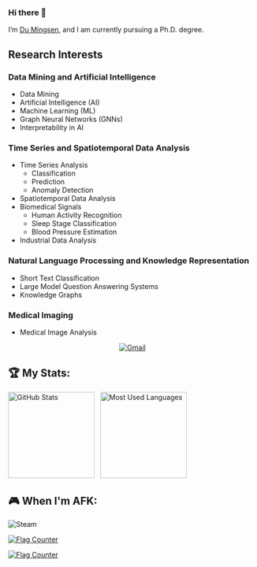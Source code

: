 ### Hi there 👋

 I’m [Du Mingsen](https://dumingsen.github.io/), and I am currently pursuing a Ph.D. degree. 
## Research Interests

### Data Mining and Artificial Intelligence
- Data Mining
- Artificial Intelligence (AI)
- Machine Learning (ML)
- Graph Neural Networks (GNNs)
- Interpretability in AI

### Time Series and Spatiotemporal Data Analysis
- Time Series Analysis
  - Classification
  - Prediction
  - Anomaly Detection
- Spatiotemporal Data Analysis
- Biomedical Signals
  - Human Activity Recognition
  - Sleep Stage Classification
  - Blood Pressure Estimation
- Industrial Data Analysis

### Natural Language Processing and Knowledge Representation
- Short Text Classification
- Large Model Question Answering Systems
- Knowledge Graphs

### Medical Imaging
- Medical Image Analysis


<div align="center">
<!--[![Hello, I'm mingsendu!](assets/header.gif)](https://github.com/mingsendu)
Background GIF by [Aliciel](https://www.pinterest.com/pin/5277724550564022/) on [Pinterest](https://www.pinterest.com/).>
-->

[![Gmail](https://skillicons.dev/icons?i=gmail)](mailto:dumingsen1999@gmail.com?subject=Hello%20dumingsen,%20From%20Github)
</div>

 ## 🏆 My Stats:

<p>
    <img height=175 alt="GitHub Stats" src="https://github-readme-stats.vercel.app/api?username=dumingsen&show_icons=true&count_private=true&theme=dark" />&nbsp;&nbsp;
    <img height=175 alt="Most Used Languages" src="https://github-readme-stats.vercel.app/api/top-langs/?username=dumingsen&layout=compact&theme=dark" />&nbsp;&nbsp;
</p>

## 🎮 When I'm AFK:
![Steam](https://img.shields.io/badge/steam-%23000000.svg?style=for-the-badge&logo=steam&logoColor=white) &nbsp;

<a href="https://info.flagcounter.com/wLh7"><img src="https://s01.flagcounter.com/map/wLh7/size_s/txt_000000/border_CCCCCC/pageviews_0/viewers_0/flags_0/" alt="Flag Counter" border="0"></a>

<a href="https://info.flagcounter.com/CcTJ"><img src="https://s01.flagcounter.com/count2/CcTJ/bg_FFFFFF/txt_000000/border_CCCCCC/columns_5/maxflags_30/viewers_0/labels_1/pageviews_1/flags_0/percent_0/" alt="Flag Counter" border="0"></a>
</div>
<!--
**dumingsen/dumingsen** is a ✨ _special_ ✨ repository because its `README.md` (this file) appears on your GitHub profile.

Here are some ideas to get you started:

- 🔭 I’m currently working on ...
- 🌱 I’m currently learning ...
- 👯 I’m looking to collaborate on ...
- 🤔 I’m looking for help with ...
- 💬 Ask me about ...
- 📫 How to reach me: ...
- 😄 Pronouns: ...
- ⚡ Fun fact: ...
-->
